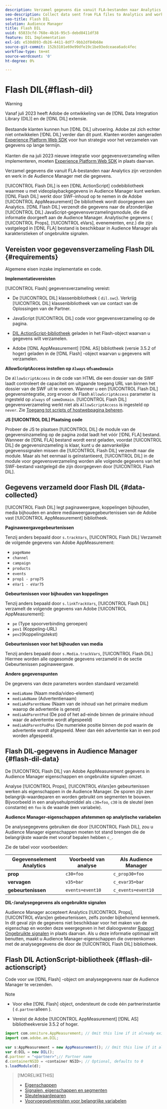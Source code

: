 ```yaml
---
description: Verzamel gegevens die vanuit FLA-bestanden naar Analytics zijn verzonden en werk in de Audience Manager met die gegevens.
seo-description: Collect data sent from FLA files to Analytics and work with that information in Audience Manager.
seo-title: Flash DIL
solution: Audience Manager
title: Flash DIL
uuid: 65833cfd-768e-4b16-95c5-debd8411df38
feature: DIL Implementation
exl-id: e530d893-db26-4411-8df7-9bb2df84b68e
source-git-commit: 152b3101e69e99dfe19c1be93edceaea6adc4fec
workflow-type: tm+mt
source-wordcount: '0'
ht-degree: 0%

---
```


# Flash DIL{#flash-dil}

>[!WARNING]
>
>Vanaf juli 2023 heeft Adobe de ontwikkeling van de [!DNL Data Integration Library (DIL)] en de [!DNL DIL] extensie.
><br><br>
>Bestaande klanten kunnen hun [!DNL DIL] uitvoering. Adobe zal zich echter niet ontwikkelen [!DNL DIL] verder dan dit punt. Klanten worden aangeraden [Experience Platform Web SDK](https://experienceleague.adobe.com/docs/experience-platform/edge/home.html?lang=en) voor hun strategie voor het verzamelen van gegevens op lange termijn.
><br><br>
>Klanten die na juli 2023 nieuwe integratie voor gegevensverzameling willen implementeren, moeten [Experience Platform Web SDK](https://experienceleague.adobe.com/docs/experience-platform/edge/home.html?lang=en) in plaats daarvan.

Verzamel gegevens die vanuit FLA-bestanden naar Analytics zijn verzonden en werk in de Audience Manager met die gegevens.

<!-- 

c_flash_dil_toc.xml

 -->

[!UICONTROL Flash DIL] is een [!DNL ActionScript] codebibliotheek waarmee u met videoplaybackgegevens in Audience Manager kunt werken. [!DNL Flash DIL] werkt door SWF-inhoud op te nemen in de Adobe [!UICONTROL AppMeasurement] De bibliotheek wordt doorgegeven aan Analytics. [!DNL Flash DIL] verzendt die gegevens naar de afzonderlijke [!UICONTROL DIL] JavaScript-gegevensverzamelingsmodule, die die informatie doorgeeft aan de Audience Manager. Analytische gegevens ( [!UICONTROL Props], [!UICONTROL eVars], evenementen, enz.) die zijn vastgelegd in [!DNL FLA] bestand is beschikbaar in Audience Manager als karakteristieken of ongebruikte signalen.

## Vereisten voor gegevensverzameling Flash DIL {#requirements}

Algemene eisen inzake implementatie en code.

<!-- 

c_flash_dil_intro.xml

 -->

**Implementatievereisten**

[!UICONTROL Flash] gegevensverzameling vereist:

* De [!UICONTROL DIL] klassenbibliotheek ( `dil.swc`). Verkrijg [!UICONTROL DIL] klassenbibliotheek van uw contact van de Oplossingen van de Partner.

* JavaScript [!UICONTROL DIL] code voor gegevensverzameling op de pagina.
* [DIL ActionScript-bibliotheek](../dil/dil-flash.md#flash-dil-actionscript) geladen in het Flash-object waarvan u gegevens wilt verzamelen.
* Adobe [!DNL AppMeasurement] [!DNL AS] bibliotheek (versie 3.5.2 of hoger) geladen in de [!DNL Flash] -object waarvan u gegevens wilt verzamelen.

**AllowScriptAccess instellen op `Always` of`sameDomain`**

De `AllowScriptAccess` in de code van HTML die een dossier van de SWF laadt controleert de capaciteit om uitgaande toegang URL van binnen het dossier van de SWF uit te voeren. Wanneer u een [!UICONTROL Flash DIL] gegevensintegratie, zorg ervoor de Flash `AllowScriptAccess` parameter is ingesteld op `always` of `sameDomain`. [!UICONTROL Flash DIL] gegevensverzameling werkt niet als `AllowScriptAccess` is ingesteld op `never`. Zie [Toegang tot scripts of hostwebpagina beheren](https://helpx.adobe.com/flash/kb/control-access-scripts-host-web.html).

**JS [!UICONTROL DIL] Plaatsing code**

Probeer de JS te plaatsen [!UICONTROL DIL] de module van de gegevensinzameling op de pagina zodat laadt het vóór [!DNL FLA] bestand. Wanneer de [!DNL FLA] bestand wordt eerst geladen, voordat [!UICONTROL DIL] de gegevensinzameling is klaar, kunt u de aanvankelijke gegevenssignalen missen die [!UICONTROL Flash DIL] verzendt naar die module. Maar als het eenmaal is geïnstantieerd, [!UICONTROL DIL] in de module voor gegevensverzameling worden alle volgende gegevens van het SWF-bestand vastgelegd die zijn doorgegeven door [!UICONTROL Flash DIL].

## Gegevens verzameld door Flash DIL {#data-collected}

[!UICONTROL Flash DIL] legt paginaweergave, koppelingen bijhouden, media bijhouden en andere mediaweergavegebeurtenissen van de Adobe vast [!UICONTROL AppMeasurement] bibliotheek.

<!-- 

r_flash_dil_data_collected.xml

 -->

**Paginaweergavegebeurtenissen**

Tenzij anders bepaald door `s.trackVars`, [!UICONTROL Flash DIL] Verzamelt de volgende gegevens van Adobe AppMeasurement:

* `pageName`
* `channel`
* `campaign`
* `products`
* `events`
* `prop1 - prop75`
* `eVar1 - eVar75`

**Gebeurtenissen voor bijhouden van koppelingen**

Tenzij anders bepaald door `s.linkTrackVars`, [!UICONTROL Flash DIL] verzamelt de volgende gegevens van Adobe [!UICONTROL AppMeasurement]:

* `pe` (Type spoorverbinding geroepen)
* `pev1` (Koppeling-URL)
* `pev2`(Koppelingstekst)

**Gebeurtenissen voor het bijhouden van media**

Tenzij anders bepaald door `s.Media.trackVars`, [!UICONTROL Flash DIL] Hiermee worden alle opgesomde gegevens verzameld in de sectie Gebeurtenissen paginaweergave.

**Andere gegevenspunten**

De gegevens van deze parameters worden standaard verzameld:

* `mediaName` (Naam media/video-element)
* `mediaAdName` (Advertentienaam)
* `mediaAdParentName` (Naam van de inhoud van het primaire medium waarop de advertentie is genest)
* `mediaAdParentPod` (De pod of het ad-einde binnen de primaire inhoud waar de advertentie wordt afgespeeld)
* `mediaAdParentPodPos` (De numerieke positie binnen de pod waarin de advertentie wordt afgespeeld. Meer dan één advertentie kan in een pod worden afgespeeld.

## Flash DIL-gegevens in Audience Manager {#flash-dil-data}

De [!UICONTROL Flash DIL] van Adobe AppMeasurement gegevens in Audience Manager eigenschappen en ongebruikte signalen omzet.

<!-- 

c_flash_dil_in_aam.xml

 -->

Analyse [!UICONTROL Props], [!UICONTROL eVars]en gebeurtenissen werken als eigenschappen in de Audience Manager. De sporen zijn zeer belangrijk-waardeparen en worden gebruikt om segmenten te bouwen. Bijvoorbeeld in een analysehulpmiddel als `c30=foo`, `c30` is de sleutel (een constante) en `foo` is de waarde (een variabele).

**Audience Manager-eigenschappen afstemmen op analytische variabelen**

De analysegegevens gebruiken die door [!UICONTROL Flash DIL], zou u Audience Manager eigenschappen moeten tot stand brengen die de belangrijkste waarde met vooraf bepalen hebben `c_`.

Zie de tabel voor voorbeelden:

| Gegevenselement Analytics | Voorbeeld van analyse | Als Audience Manager |
|---|---|---|
| **prop** | `c30=foo` | `c_prop30=foo` |
| **vervagen** | `v35=bar` | `c_evar35=bar` |
| **gebeurtenissen** | `events=event10` | `c_events=event10` |

**DIL-/analysegegevens als ongebruikte signalen**

Audience Manager accepteert Analytics [!UICONTROL Props], [!UICONTROL eVars]en gebeurtenissen, zelfs zonder bijbehorend kenmerk. In dit geval zijn de gegevens niet beschikbaar voor het maken van de eigenschap en worden deze weergegeven in het dialoogvenster [Rapport Ongebruikte signalen](../reporting/dynamic-reports/unused-signals.md) in plaats daarvan. Als u deze informatie optimaal wilt benutten, maakt u Audience Manager-eigenschappen die overeenkomen met de analysegegevens die door de [!UICONTROL Flash DIL] bibliotheek.

## Flash DIL ActionScript-bibliotheek {#flash-dil-actionscript}

Code voor uw [!DNL Flash] -object om analysegegevens naar de Audience Manager te verzenden.

<!-- 

r_flash_dil_actionscript.xml

 -->

>[!NOTE]
>
>* Voor elke [!DNL Flash] object, ondersteunt de code één partnerinstantie ( `d.partner`alleen ).
>
>* Vereist de Adobe [!UICONTROL AppMeasurement] [!DNL AS] bibliotheekversie 3.5.2 of hoger.

```js
import com.omniture.AppMeasurement; // Omit this line if it already exists in the code 
import com.adobe.am.DIL; 
  
var s:AppMeasurement = new AppMeasurement(); // Omit this line if it already exists in the code 
var d:DIL = new DIL(); 
d.partner = "<partner>";// Partner name 
d.containerNSID = <container NSID>; // Optional, defaults to 0 
s.loadModule(d);
```

>[!MORELIKETHIS]
>
>* [Eigenschappen ](../features/traits/trait-details-page.md)
>* [Signalen, eigenschappen en segmenten](../reference/signal-trait-segment.md)
>* [Sleutelwaardeparen](../reference/key-value-pairs-explained.md)
>* [Voorvoegselvereisten voor belangrijke variabelen](../features/traits/trait-variable-prefixes.md)
